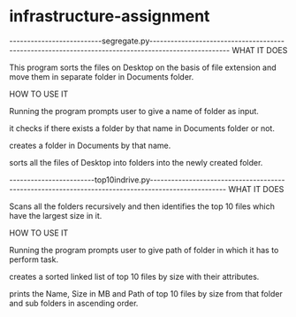 # infrastructure-assignment
--------------------------segregate.py----------------------------------------------------------------------------------------------------
WHAT IT DOES

This program sorts the files on Desktop on the basis of file extension and move them in 
separate folder in Documents folder.

HOW TO USE IT

Running the program prompts user to give a name of folder as input.

it checks if there exists a folder by that name in Documents folder or not.

creates a folder in Documents by that name.

sorts all the files of Desktop into folders into the newly created folder.

------------------------top10indrive.py---------------------------------------------------------------------------------------------------
WHAT IT DOES


Scans all the folders recursively and then identifies the top 10 files which have 
the largest size in it.

HOW TO USE IT

Running the program prompts user to give path of folder in which it has to perform task.

creates a sorted linked list of top 10 files by size with their attributes.

prints the Name, Size in MB and Path 
of top 10 files by size from that folder and sub folders in ascending order.

